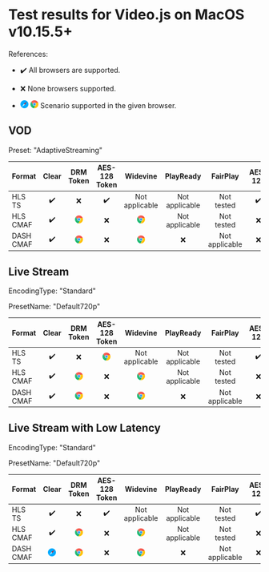 # Test results for Video.js on MacOS v10.15.5+

References:

- ✔️ All browsers are supported.

- ❌ None browsers supported.

- ![safari](../../icons/safari.png) ![chrome](../../icons/chrome.png) Scenario supported in the given browser.

## VOD

Preset: "AdaptiveStreaming"

| Format | Clear | DRM Token | AES-128 Token | Widevine | PlayReady | FairPlay | AES-128 | Sidecar captions |
| --------- | :---: | :---: | :----------------------------------------------------------: | :----------------------------------------------------------: | :------: | :----------------------------------------------------------: | :------: | :------: |
| HLS TS    | ✔️ | ❌ | ✔️ | Not applicable | Not applicable | Not tested | ✔️ | ✔️ |
| HLS CMAF  | ✔️ | ![chrome](../../icons/chrome.png) | ❌ | ![chrome](../../icons/chrome.png) | Not applicable | Not tested | ❌ | ✔️ |
| DASH CMAF | ✔️ | ![chrome](../../icons/chrome.png) | ❌ | ![chrome](../../icons/chrome.png) | ❌ | Not applicable | ❌ | ✔️ |

## Live Stream

EncodingType: "Standard"

PresetName: "Default720p"

| Format | Clear | DRM Token | AES-128 Token | Widevine | PlayReady | FairPlay | AES-128 | Live Transcription |
| --------- | :---: | :---: | :----------------------------------------------------------: | :----------------------------------------------------------: | :------: | :----------------------------------------------------------: | :------: | :------: |
| HLS TS    | ✔️ | ❌ | ![chrome](../../icons/chrome.png) | Not applicable | Not applicable | Not tested | ✔️ | ✔️ |
| HLS CMAF  | ✔️ | ![chrome](../../icons/chrome.png) | ❌ | ![chrome](../../icons/chrome.png) | Not applicable | Not tested | ❌ | ![safari](../../icons/safari.png) |
| DASH CMAF | ✔️ | ![chrome](../../icons/chrome.png) | ❌ | ![chrome](../../icons/chrome.png) | ❌ | Not applicable | ❌ | ❌ |

## Live Stream with Low Latency

EncodingType: "Standard"

PresetName: "Default720p"

| Format | Clear | DRM Token | AES-128 Token | Widevine | PlayReady | FairPlay | AES-128 |
| --------- | :---: | :---: | :----------------------------------------------------------: | :----------------------------------------------------------: | :------: | :----------------------------------------------------------: | :----------------------------------------------------------: |
| HLS TS    | ✔️ | ❌ | ✔️ | Not applicable | Not applicable | Not tested | ✔️ |
| HLS CMAF  | ✔️ | ![chrome](../../icons/chrome.png) | ❌ | ![chrome](../../icons/chrome.png) | Not applicable | Not tested | ❌ |
| DASH CMAF | ![safari](../../icons/safari.png) | ![chrome](../../icons/chrome.png) | ❌ | ![chrome](../../icons/chrome.png) | ❌ | Not applicable | ❌ |